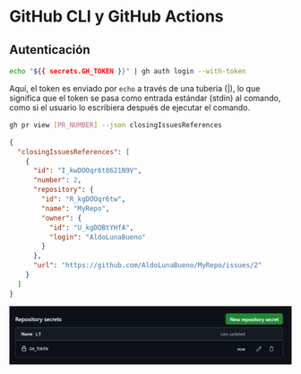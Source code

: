 # GitHub CLI y GitHub Actions

## Autenticación

```bash
echo "${{ secrets.GH_TOKEN }}" | gh auth login --with-token
```

Aquí, el token es enviado por ``echo`` a través de una tubería (|), lo que significa que el token se pasa como entrada estándar (stdin) al comando, como si el usuario lo escribiera después de ejecutar el comando.

```bash
gh pr view [PR_NUMBER] --json closingIssuesReferences
```

```json
{
  "closingIssuesReferences": [
    {
      "id": "I_kwDOOqr6t8621N9V",
      "number": 2,
      "repository": {
        "id": "R_kgDOOqr6tw",
        "name": "MyRepo",
        "owner": {
          "id": "U_kgDOBtYHfA",
          "login": "AldoLunaBueno"
        }
      },
      "url": "https://github.com/AldoLunaBueno/MyRepo/issues/2"
    }
  ]
}
```

![alt](images/2025-05-16-13-38-03.png)


